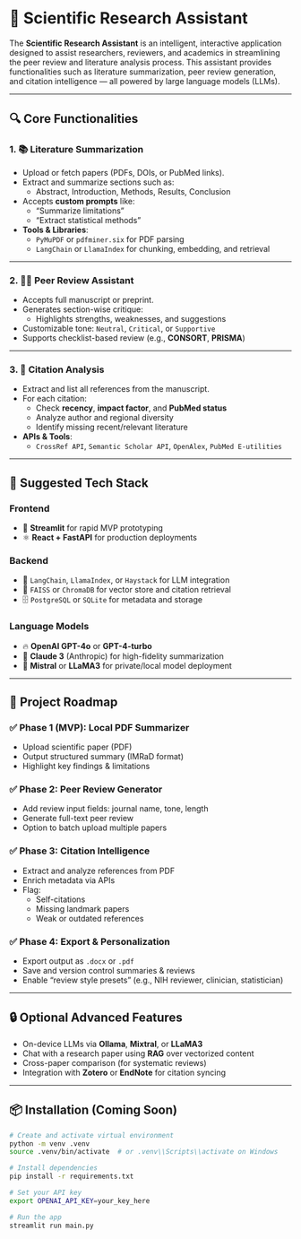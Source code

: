# 🧪 Scientific Research Assistant

The **Scientific Research Assistant** is an intelligent, interactive application designed to assist researchers, reviewers, and academics in streamlining the peer review and literature analysis process. This assistant provides functionalities such as literature summarization, peer review generation, and citation intelligence — all powered by large language models (LLMs).

---

## 🔍 Core Functionalities

### 1. 📚 Literature Summarization
- Upload or fetch papers (PDFs, DOIs, or PubMed links).
- Extract and summarize sections such as:
  - Abstract, Introduction, Methods, Results, Conclusion
- Accepts **custom prompts** like:
  - “Summarize limitations”
  - “Extract statistical methods”
- **Tools & Libraries**:
  - `PyMuPDF` or `pdfminer.six` for PDF parsing
  - `LangChain` or `LlamaIndex` for chunking, embedding, and retrieval

---

### 2. 🧑‍⚖️ Peer Review Assistant
- Accepts full manuscript or preprint.
- Generates section-wise critique:
  - Highlights strengths, weaknesses, and suggestions
- Customizable tone: `Neutral`, `Critical`, or `Supportive`
- Supports checklist-based review (e.g., **CONSORT**, **PRISMA**)

---

### 3. 🔗 Citation Analysis
- Extract and list all references from the manuscript.
- For each citation:
  - Check **recency**, **impact factor**, and **PubMed status**
  - Analyze author and regional diversity
  - Identify missing recent/relevant literature
- **APIs & Tools**:
  - `CrossRef API`, `Semantic Scholar API`, `OpenAlex`, `PubMed E-utilities`

---

## 🧰 Suggested Tech Stack

### Frontend
- 🧪 **Streamlit** for rapid MVP prototyping
- ⚛️ **React + FastAPI** for production deployments

### Backend
- 🔁 `LangChain`, `LlamaIndex`, or `Haystack` for LLM integration
- 📁 `FAISS` or `ChromaDB` for vector store and citation retrieval
- 🗄️ `PostgreSQL` or `SQLite` for metadata and storage

### Language Models
- 🔥 **OpenAI GPT-4o** or **GPT-4-turbo**
- 🧠 **Claude 3** (Anthropic) for high-fidelity summarization
- 🦙 **Mistral** or **LLaMA3** for private/local model deployment

---

## 🚀 Project Roadmap

### ✅ Phase 1 (MVP): Local PDF Summarizer
- Upload scientific paper (PDF)
- Output structured summary (IMRaD format)
- Highlight key findings & limitations

### ✅ Phase 2: Peer Review Generator
- Add review input fields: journal name, tone, length
- Generate full-text peer review
- Option to batch upload multiple papers

### ✅ Phase 3: Citation Intelligence
- Extract and analyze references from PDF
- Enrich metadata via APIs
- Flag:
  - Self-citations
  - Missing landmark papers
  - Weak or outdated references

### ✅ Phase 4: Export & Personalization
- Export output as `.docx` or `.pdf`
- Save and version control summaries & reviews
- Enable “review style presets” (e.g., NIH reviewer, clinician, statistician)

---

## 🔒 Optional Advanced Features
- On-device LLMs via **Ollama**, **Mixtral**, or **LLaMA3**
- Chat with a research paper using **RAG** over vectorized content
- Cross-paper comparison (for systematic reviews)
- Integration with **Zotero** or **EndNote** for citation syncing

---

## 📦 Installation (Coming Soon)

```bash
# Create and activate virtual environment
python -m venv .venv
source .venv/bin/activate  # or .venv\\Scripts\\activate on Windows

# Install dependencies
pip install -r requirements.txt

# Set your API key
export OPENAI_API_KEY=your_key_here

# Run the app
streamlit run main.py
